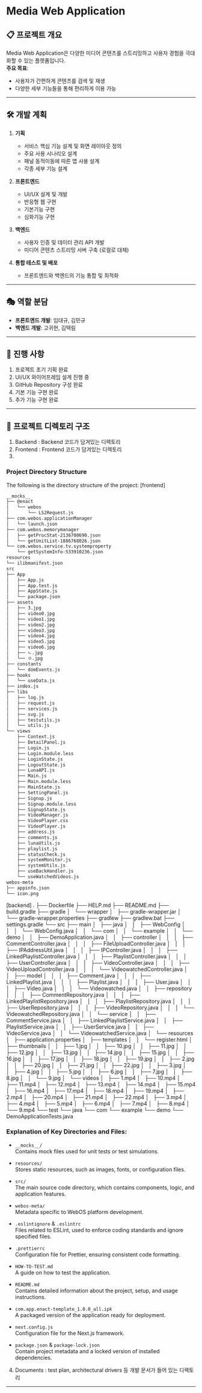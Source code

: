 # Media Web Application

## 📋 프로젝트 개요
Media Web Application은 다양한 미디어 콘텐츠를 스트리밍하고 사용자 경험을 극대화할 수 있는 플랫폼입니다.  
**주요 목표**:
- 사용자가 간편하게 콘텐츠를 검색 및 재생
- 다양한 세부 기능들을 통해 편리하게 이용 가능

---

## 🛠️ 개발 계획
1. **기획**  
   - 서비스 핵심 기능 설계 및 화면 레이아웃 정의  
   - 주요 사용 시나리오 설계
   - 패널 동적이동에 따른 앱 사용 설계
   - 각종 세부 기능 설계  

2. **프론트엔드**  
   - UI/UX 설계 및 개발  
   - 반응형 웹 구현
   - 기본기능 구현
   - 심화기능 구현

3. **백엔드**  
   - 사용자 인증 및 데이터 관리 API 개발  
   - 미디어 콘텐츠 스트리밍 서버 구축 (로컬로 대체)  

4. **통합 테스트 및 배포**  
   - 프론트엔드와 백엔드의 기능 통합 및 최적화  


---

## 🎭 역할 분담
- **프론트엔드 개발**: 임대규, 김민규  
- **백엔드 개발**: 고귀현, 김택림  

---

## 📌 진행 사항
1. 프로젝트 초기 기획 완료  
2. UI/UX 와이어프레임 설계 진행 중  
3. GitHub Repository 구성 완료
4. 기본 기능 구현 완료
5. 추가 기능 구현 완료
   
---

## 📂 프로젝트 디렉토리 구조
1. Backend : Backend 코드가 담겨있는 디렉토리
2. Frontend : Frontend 코드가 담겨있는 디렉토리
3. 


### Project Directory Structure

The following is the directory structure of the project:
[frontend]
```bash
__mocks__
├── @enact
│   └── webos
│       └── LS2Request.js
├── com.webos.applicationManager
│   └── launch.json
├── com.webos.memorymanager
│   ├── getProcStat-2136700690.json
│   └── getUnitList-1886768026.json
└── com.webos.service.tv.systemproperty
    └── getSystemInfo-533910236.json
resources
└── ilibmanifest.json
src
├── App
│   ├── App.js
│   ├── App.test.js
│   ├── AppState.js
│   └── package.json
├── assets
│   ├── 3.jpg
│   ├── video0.jpg
│   ├── video1.jpg
│   ├── video2.jpg
│   ├── video3.jpg
│   ├── video4.jpg
│   ├── video5.jpg
│   ├── video6.jpg
│   ├── ㄴ.jpg
│   └── ㅇ.jpg
├── constants
│   └── domEvents.js
├── hooks
│   └── useData.js
├── index.js
├── libs
│   ├── log.js
│   ├── request.js
│   ├── services.js
│   ├── svg.js
│   ├── testutils.js
│   └── utils.js
└── views
    ├── Context.js
    ├── DetailPanel.js
    ├── Login.js
    ├── Login.module.less
    ├── LoginState.js
    ├── LogoutState.js
    ├── LunaAPI.js
    ├── Main.js
    ├── Main.module.less
    ├── MainState.js
    ├── SettingPanel.js
    ├── Signup.js
    ├── Signup.module.less
    ├── SignupState.js
    ├── VideoManager.js
    ├── VideoPlayer.css
    ├── VideoPlayer.js
    ├── address.js
    ├── comments.js
    ├── lunaUtils.js
    ├── playlist.js
    ├── statusCheck.js
    ├── systemMonitor.js
    ├── systemUtils.js
    ├── useBackHandler.js
    └── useWatchedVideos.js
webos-meta
├── appinfo.json
└── icon.png
```

[backend]
.
├── Dockerfile
├── HELP.md
├── README.md
├── build.gradle
├── gradle
│   └── wrapper
│       ├── gradle-wrapper.jar
│       └── gradle-wrapper.properties
├── gradlew
├── gradlew.bat
├── settings.gradle
└── src
    ├── main
    │   ├── java
    │   │   ├── WebConfig
    │   │   │   └── WebConfig.java
    │   │   └── com
    │   │       └── example
    │   │           └── demo
    │   │               ├── DemoApplication.java
    │   │               ├── controller
    │   │               │   ├── CommentController.java
    │   │               │   ├── FileUploadController.java
    │   │               │   ├── IPAddressUtil.java
    │   │               │   ├── IPController.java
    │   │               │   ├── LinkedPlaylistController.java
    │   │               │   ├── PlaylistController.java
    │   │               │   ├── UserController.java
    │   │               │   ├── VideoController.java
    │   │               │   ├── VideoUploadController.java
    │   │               │   └── VideowatchedController.java
    │   │               ├── model
    │   │               │   ├── Comment.java
    │   │               │   ├── LinkedPlaylist.java
    │   │               │   ├── Playlist.java
    │   │               │   ├── User.java
    │   │               │   ├── Video.java
    │   │               │   └── Videowatched.java
    │   │               ├── repository
    │   │               │   ├── CommentRepository.java
    │   │               │   ├── LinkedPlaylistRepository.java
    │   │               │   ├── PlaylistRepository.java
    │   │               │   ├── UserRepository.java
    │   │               │   ├── VideoRepository.java
    │   │               │   └── VideowatchedRepository.java
    │   │               └── service
    │   │                   ├── CommentService.java
    │   │                   ├── LinkedPlaylistService.java
    │   │                   ├── PlaylistService.java
    │   │                   ├── UserService.java
    │   │                   ├── VideoService.java
    │   │                   └── VideowatchedService.java
    │   └── resources
    │       ├── application.properties
    │       ├── templates
    │       │   └── register.html
    │       ├── thumbnails
    │       │   ├── 1.jpg
    │       │   ├── 10.jpg
    │       │   ├── 11.jpg
    │       │   ├── 12.jpg
    │       │   ├── 13.jpg
    │       │   ├── 14.jpg
    │       │   ├── 15.jpg
    │       │   ├── 16.jpg
    │       │   ├── 17.jpg
    │       │   ├── 18.jpg
    │       │   ├── 19.jpg
    │       │   ├── 2.jpg
    │       │   ├── 20.jpg
    │       │   ├── 21.jpg
    │       │   ├── 22.jpg
    │       │   ├── 3.jpg
    │       │   ├── 4.jpg
    │       │   ├── 5.jpg
    │       │   ├── 6.jpg
    │       │   ├── 7.jpg
    │       │   ├── 8.jpg
    │       │   └── 9.jpg
    │       └── videos
    │           ├── 1.mp4
    │           ├── 10.mp4
    │           ├── 11.mp4
    │           ├── 12.mp4
    │           ├── 13.mp4
    │           ├── 14.mp4
    │           ├── 15.mp4
    │           ├── 16.mp4
    │           ├── 17.mp4
    │           ├── 18.mp4
    │           ├── 19.mp4
    │           ├── 2.mp4
    │           ├── 20.mp4
    │           ├── 21.mp4
    │           ├── 22.mp4
    │           ├── 3.mp4
    │           ├── 4.mp4
    │           ├── 5.mp4
    │           ├── 6.mp4
    │           ├── 7.mp4
    │           ├── 8.mp4
    │           └── 9.mp4
    └── test
        └── java
            └── com
                └── example
                    └── demo
                        └── DemoApplicationTests.java

### Explanation of Key Directories and Files:
- `__mocks__/`  
  Contains mock files used for unit tests or test simulations.

- `resources/`  
  Stores static resources, such as images, fonts, or configuration files.

- `src/`  
  The main source code directory, which contains components, logic, and application features.

- `webos-meta/`  
  Metadata specific to WebOS platform development.

- `.eslintignore` & `.eslintrc`  
  Files related to ESLint, used to enforce coding standards and ignore specified files.

- `.prettierrc`  
  Configuration file for Prettier, ensuring consistent code formatting.

- `HOW-TO-TEST.md`  
  A guide on how to test the application.

- `README.md`  
  Contains detailed information about the project, setup, and usage instructions.

- `com.app.enact-template_1.0.0_all.ipk`  
  A packaged version of the application ready for deployment.

- `next.config.js`  
  Configuration file for the Next.js framework.

- `package.json` & `package-lock.json`  
  Contain project metadata and a locked version of installed dependencies.


4. Documents : test plan, architectural drivers 등 개발 문서가 들어 있는 디렉토리

---
